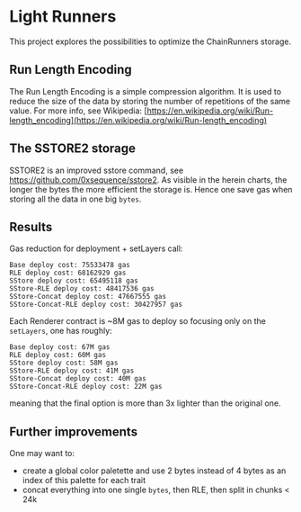 # Light Runners

This project explores the possibilities to optimize the ChainRunners storage.

## Run Length Encoding

The Run Length Encoding is a simple compression algorithm. It is used to reduce the size of the data by storing the number of repetitions of the same value.
For more info, see Wikipedia: [https://en.wikipedia.org/wiki/Run-length_encoding](https://en.wikipedia.org/wiki/Run-length_encoding)

## The SSTORE2 storage

SSTORE2 is an improved sstore command, see https://github.com/0xsequence/sstore2. As visible in the herein charts, the longer the bytes the more efficient the storage is. Hence one save gas when storing all the data in one big `bytes`.

## Results

Gas reduction for deployment + setLayers call:
```
Base deploy cost: 75533478 gas
RLE deploy cost: 68162929 gas
SStore deploy cost: 65495118 gas
SStore-RLE deploy cost: 48417536 gas
SStore-Concat deploy cost: 47667555 gas
SStore-Concat-RLE deploy cost: 30427957 gas
```

Each Renderer contract is ~8M gas to deploy so focusing only on the `setLayers`, one has roughly:
```
Base deploy cost: 67M gas
RLE deploy cost: 60M gas
SStore deploy cost: 58M gas
SStore-RLE deploy cost: 41M gas
SStore-Concat deploy cost: 40M gas
SStore-Concat-RLE deploy cost: 22M gas
```

meaning that the final option is more than 3x lighter than the original one.

## Further improvements

One may want to:
 - create a global color paletette and use 2 bytes instead of 4 bytes as an index of this palette for each trait
 - concat everything into one single `bytes`, then RLE, then split in chunks < 24k
